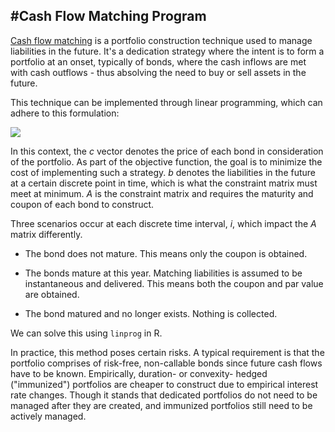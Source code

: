#Cash Flow Matching Program
------
[Cash flow matching](https://www.investopedia.com/articles/investing/022615/portfolio-immunization-vs-cash-flow-matching.asp) is a portfolio construction technique used to manage liabilities in the future. It's a dedication strategy where the intent is to form a portfolio  at an onset, typically of bonds, where the cash inflows are met with cash outflows - thus absolving the need to buy or sell assets in the future.


This technique can be implemented through linear programming, which can adhere to this formulation: 

![](https://latex.codecogs.com/gif.latex?\text{min.&space;}&space;$c^Tx;&space;&&space;\\&space;&&space;&&space;\text{s.t.&space;}&space;$Ax&space;&&space;{}\ge&space;b)

In this context, the *c* vector denotes the price of each bond in consideration of the portfolio. As part of the objective function, the goal is to minimize the cost of implementing such a strategy. *b* denotes the liabilities in the future at a certain discrete point in time, which is what the constraint matrix must meet at minimum. *A* is the constraint matrix and requires the maturity and coupon of each bond to construct.

Three scenarios occur at each discrete time interval, *i*, which impact the *A* matrix differently.

* The bond does not mature. This means only the coupon is obtained.

* The bonds mature at this year. Matching liabilities is assumed to be instantaneous and delivered. This means both the coupon and par value are obtained.

* The bond matured and no longer exists. Nothing is collected.

We can solve this using `linprog` in R.

In practice, this method poses certain risks. A typical requirement is that the portfolio comprises of risk-free, non-callable bonds since future cash flows have to be known. Empirically, duration- or convexity- hedged ("immunized") portfolios are cheaper to construct due to empirical interest rate changes. Though it stands that dedicated portfolios do not need to be managed after they are created, and immunized portfolios still need to be actively managed. 




